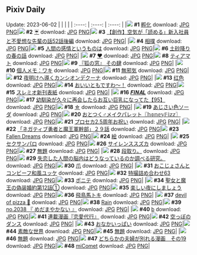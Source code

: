 ## Pixiv Daily
Update: 2023-06-02
|      |      |      |
| :----: | :----: | :----: |
|![](https://pixiv.microyu.workers.dev/c/240x480/img-master/img/2023/06/01/00/00/43/108612847_p0_master1200.jpg) **#1** [孵化](https://www.pixiv.net/artworks/108612847) download: [JPG](https://pixiv.microyu.workers.dev/img-original/img/2023/06/01/00/00/43/108612847_p0.jpg) [PNG](https://pixiv.microyu.workers.dev/img-original/img/2023/06/01/00/00/43/108612847_p0.png)|![](https://pixiv.microyu.workers.dev/c/240x480/img-master/img/2023/05/31/00/24/02/108585964_p0_master1200.jpg) **#2** [☔](https://www.pixiv.net/artworks/108585964) download: [JPG](https://pixiv.microyu.workers.dev/img-original/img/2023/05/31/00/24/02/108585964_p0.jpg) [PNG](https://pixiv.microyu.workers.dev/img-original/img/2023/05/31/00/24/02/108585964_p0.png)|![](https://pixiv.microyu.workers.dev/c/240x480/img-master/img/2023/06/01/19/16/15/108631755_p0_master1200.jpg) **#3** [【創作】空気が「読める」新入社員と不愛想な先輩の話52話後編](https://www.pixiv.net/artworks/108631755) download: [JPG](https://pixiv.microyu.workers.dev/img-original/img/2023/06/01/19/16/15/108631755_p0.jpg) [PNG](https://pixiv.microyu.workers.dev/img-original/img/2023/06/01/19/16/15/108631755_p0.png)|
|![](https://pixiv.microyu.workers.dev/c/240x480/img-master/img/2023/05/31/06/00/08/108591029_p0_master1200.jpg) **#4** [相撲](https://www.pixiv.net/artworks/108591029) download: [JPG](https://pixiv.microyu.workers.dev/img-original/img/2023/05/31/06/00/08/108591029_p0.jpg) [PNG](https://pixiv.microyu.workers.dev/img-original/img/2023/05/31/06/00/08/108591029_p0.png)|![](https://pixiv.microyu.workers.dev/c/240x480/img-master/img/2023/05/31/17/59/37/108601189_p0_master1200.jpg) **#5** [人間の感情というものは](https://www.pixiv.net/artworks/108601189) download: [JPG](https://pixiv.microyu.workers.dev/img-original/img/2023/05/31/17/59/37/108601189_p0.jpg) [PNG](https://pixiv.microyu.workers.dev/img-original/img/2023/05/31/17/59/37/108601189_p0.png)|![](https://pixiv.microyu.workers.dev/c/240x480/img-master/img/2023/05/31/07/00/20/108591643_p0_master1200.jpg) **#6** [土砂降りの春の話](https://www.pixiv.net/artworks/108591643) download: [JPG](https://pixiv.microyu.workers.dev/img-original/img/2023/05/31/07/00/20/108591643_p0.jpg) [PNG](https://pixiv.microyu.workers.dev/img-original/img/2023/05/31/07/00/20/108591643_p0.png)|
|![](https://pixiv.microyu.workers.dev/c/240x480/img-master/img/2023/05/31/00/00/16/108584963_p0_master1200.jpg) **#7** [♥](https://www.pixiv.net/artworks/108584963) download: [JPG](https://pixiv.microyu.workers.dev/img-original/img/2023/05/31/00/00/16/108584963_p0.jpg) [PNG](https://pixiv.microyu.workers.dev/img-original/img/2023/05/31/00/00/16/108584963_p0.png)|![](https://pixiv.microyu.workers.dev/c/240x480/img-master/img/2023/05/31/00/38/17/108586395_p0_master1200.jpg) **#8** [ティアマト](https://www.pixiv.net/artworks/108586395) download: [JPG](https://pixiv.microyu.workers.dev/img-original/img/2023/05/31/00/38/17/108586395_p0.jpg) [PNG](https://pixiv.microyu.workers.dev/img-original/img/2023/05/31/00/38/17/108586395_p0.png)|![](https://pixiv.microyu.workers.dev/c/240x480/img-master/img/2023/06/01/19/04/39/108631492_p0_master1200.jpg) **#9** [『狐の窓』 その肆](https://www.pixiv.net/artworks/108631492) download: [JPG](https://pixiv.microyu.workers.dev/img-original/img/2023/06/01/19/04/39/108631492_p0.jpg) [PNG](https://pixiv.microyu.workers.dev/img-original/img/2023/06/01/19/04/39/108631492_p0.png)|
|![](https://pixiv.microyu.workers.dev/c/240x480/img-master/img/2023/06/01/07/00/10/108620097_p0_master1200.jpg) **#10** [個人メモ：ワキ](https://www.pixiv.net/artworks/108620097) download: [JPG](https://pixiv.microyu.workers.dev/img-original/img/2023/06/01/07/00/10/108620097_p0.jpg) [PNG](https://pixiv.microyu.workers.dev/img-original/img/2023/06/01/07/00/10/108620097_p0.png)|![](https://pixiv.microyu.workers.dev/c/240x480/img-master/img/2023/05/31/00/00/24/108584979_p0_master1200.jpg) **#11** [無邪気](https://www.pixiv.net/artworks/108584979) download: [JPG](https://pixiv.microyu.workers.dev/img-original/img/2023/05/31/00/00/24/108584979_p0.jpg) [PNG](https://pixiv.microyu.workers.dev/img-original/img/2023/05/31/00/00/24/108584979_p0.png)|![](https://pixiv.microyu.workers.dev/c/240x480/img-master/img/2023/05/31/21/08/21/108606523_p0_master1200.jpg) **#12** [夜明けへ導くカンシオンデクーナ](https://www.pixiv.net/artworks/108606523) download: [JPG](https://pixiv.microyu.workers.dev/img-original/img/2023/05/31/21/08/21/108606523_p0.jpg) [PNG](https://pixiv.microyu.workers.dev/img-original/img/2023/05/31/21/08/21/108606523_p0.png)|
|![](https://pixiv.microyu.workers.dev/c/240x480/img-master/img/2023/05/31/01/06/33/108587132_p0_master1200.jpg) **#13** [红色](https://www.pixiv.net/artworks/108587132) download: [JPG](https://pixiv.microyu.workers.dev/img-original/img/2023/05/31/01/06/33/108587132_p0.jpg) [PNG](https://pixiv.microyu.workers.dev/img-original/img/2023/05/31/01/06/33/108587132_p0.png)|![](https://pixiv.microyu.workers.dev/c/240x480/img-master/img/2023/05/31/19/32/25/108603565_p0_master1200.jpg) **#14** [おいいともですわ〜！](https://www.pixiv.net/artworks/108603565) download: [JPG](https://pixiv.microyu.workers.dev/img-original/img/2023/05/31/19/32/25/108603565_p0.jpg) [PNG](https://pixiv.microyu.workers.dev/img-original/img/2023/05/31/19/32/25/108603565_p0.png)|![](https://pixiv.microyu.workers.dev/c/240x480/img-master/img/2023/05/31/00/06/17/108585398_p0_master1200.jpg) **#15** [スレミオ新刊表紙](https://www.pixiv.net/artworks/108585398) download: [JPG](https://pixiv.microyu.workers.dev/img-original/img/2023/05/31/00/06/17/108585398_p0.jpg) [PNG](https://pixiv.microyu.workers.dev/img-original/img/2023/05/31/00/06/17/108585398_p0.png)|
|![](https://pixiv.microyu.workers.dev/c/240x480/img-master/img/2023/05/31/00/00/25/108584980_p0_master1200.jpg) **#16** [𝑭𝑰𝑵𝑨𝑳](https://www.pixiv.net/artworks/108584980) download: [JPG](https://pixiv.microyu.workers.dev/img-original/img/2023/05/31/00/00/25/108584980_p0.jpg) [PNG](https://pixiv.microyu.workers.dev/img-original/img/2023/05/31/00/00/25/108584980_p0.png)|![](https://pixiv.microyu.workers.dev/c/240x480/img-master/img/2023/06/01/00/03/57/108613149_p0_master1200.jpg) **#17** [幼馴染が久々に再会したらお互い巨乳になってた【95】](https://www.pixiv.net/artworks/108613149) download: [JPG](https://pixiv.microyu.workers.dev/img-original/img/2023/06/01/00/03/57/108613149_p0.jpg) [PNG](https://pixiv.microyu.workers.dev/img-original/img/2023/06/01/00/03/57/108613149_p0.png)|![](https://pixiv.microyu.workers.dev/c/240x480/img-master/img/2023/06/01/19/37/53/108632115_p0_master1200.jpg) **#18** [☆](https://www.pixiv.net/artworks/108632115) download: [JPG](https://pixiv.microyu.workers.dev/img-original/img/2023/06/01/19/37/53/108632115_p0.jpg) [PNG](https://pixiv.microyu.workers.dev/img-original/img/2023/06/01/19/37/53/108632115_p0.png)|
|![](https://pixiv.microyu.workers.dev/c/240x480/img-master/img/2023/06/01/21/40/03/108636074_p0_master1200.jpg) **#19** [あじさい色ソーダ](https://www.pixiv.net/artworks/108636074) download: [JPG](https://pixiv.microyu.workers.dev/img-original/img/2023/06/01/21/40/03/108636074_p0.jpg) [PNG](https://pixiv.microyu.workers.dev/img-original/img/2023/06/01/21/40/03/108636074_p0.png)|![](https://pixiv.microyu.workers.dev/c/240x480/img-master/img/2023/06/01/12/00/05/108623901_p0_master1200.jpg) **#20** [おとつく♂メイクパレット〖𝕙𝕠𝕟𝕖𝕪𝔽𝕚𝕫𝕫〗](https://www.pixiv.net/artworks/108623901) download: [JPG](https://pixiv.microyu.workers.dev/img-original/img/2023/06/01/12/00/05/108623901_p0.jpg) [PNG](https://pixiv.microyu.workers.dev/img-original/img/2023/06/01/12/00/05/108623901_p0.png)|![](https://pixiv.microyu.workers.dev/c/240x480/img-master/img/2023/05/31/20/30/01/108605237_p0_master1200.jpg) **#21** [プロセカ2.5周年お祝い](https://www.pixiv.net/artworks/108605237) download: [JPG](https://pixiv.microyu.workers.dev/img-original/img/2023/05/31/20/30/01/108605237_p0.jpg) [PNG](https://pixiv.microyu.workers.dev/img-original/img/2023/05/31/20/30/01/108605237_p0.png)|
|![](https://pixiv.microyu.workers.dev/c/240x480/img-master/img/2023/06/01/19/01/58/108631440_p0_master1200.jpg) **#22** [「ネガティブ勇者と魔王軍幹部」２９話](https://www.pixiv.net/artworks/108631440) download: [JPG](https://pixiv.microyu.workers.dev/img-original/img/2023/06/01/19/01/58/108631440_p0.jpg) [PNG](https://pixiv.microyu.workers.dev/img-original/img/2023/06/01/19/01/58/108631440_p0.png)|![](https://pixiv.microyu.workers.dev/c/240x480/img-master/img/2023/06/01/11/31/45/108623476_p0_master1200.jpg) **#23** [Fallen Dreams](https://www.pixiv.net/artworks/108623476) download: [JPG](https://pixiv.microyu.workers.dev/img-original/img/2023/06/01/11/31/45/108623476_p0.jpg) [PNG](https://pixiv.microyu.workers.dev/img-original/img/2023/06/01/11/31/45/108623476_p0.png)|![](https://pixiv.microyu.workers.dev/c/240x480/img-master/img/2023/05/31/22/43/09/108609917_p0_master1200.jpg) **#24** [絵](https://www.pixiv.net/artworks/108609917) download: [JPG](https://pixiv.microyu.workers.dev/img-original/img/2023/05/31/22/43/09/108609917_p0.jpg) [PNG](https://pixiv.microyu.workers.dev/img-original/img/2023/05/31/22/43/09/108609917_p0.png)|
|![](https://pixiv.microyu.workers.dev/c/240x480/img-master/img/2023/05/31/00/04/56/108585330_p0_master1200.jpg) **#25** [セクサンパロ](https://www.pixiv.net/artworks/108585330) download: [JPG](https://pixiv.microyu.workers.dev/img-original/img/2023/05/31/00/04/56/108585330_p0.jpg) [PNG](https://pixiv.microyu.workers.dev/img-original/img/2023/05/31/00/04/56/108585330_p0.png)|![](https://pixiv.microyu.workers.dev/c/240x480/img-master/img/2023/05/31/00/11/07/108585570_p0_master1200.jpg) **#26** [サイレンススズカ](https://www.pixiv.net/artworks/108585570) download: [JPG](https://pixiv.microyu.workers.dev/img-original/img/2023/05/31/00/11/07/108585570_p0.jpg) [PNG](https://pixiv.microyu.workers.dev/img-original/img/2023/05/31/00/11/07/108585570_p0.png)|![](https://pixiv.microyu.workers.dev/c/240x480/img-master/img/2023/06/01/14/52/16/108626644_p0_master1200.jpg) **#27** [無題](https://www.pixiv.net/artworks/108626644) download: [JPG](https://pixiv.microyu.workers.dev/img-original/img/2023/06/01/14/52/16/108626644_p0.jpg) [PNG](https://pixiv.microyu.workers.dev/img-original/img/2023/06/01/14/52/16/108626644_p0.png)|
|![](https://pixiv.microyu.workers.dev/c/240x480/img-master/img/2023/05/31/21/12/18/108605531_p0_master1200.jpg) **#28** [段取り。](https://www.pixiv.net/artworks/108605531) download: [JPG](https://pixiv.microyu.workers.dev/img-original/img/2023/05/31/21/12/18/108605531_p0.jpg) [PNG](https://pixiv.microyu.workers.dev/img-original/img/2023/05/31/21/12/18/108605531_p0.png)|![](https://pixiv.microyu.workers.dev/c/240x480/img-master/img/2023/06/01/19/14/17/108631700_p0_master1200.jpg) **#29** [失恋した人間の脳内はどうなっているのか調べる研究。](https://www.pixiv.net/artworks/108631700) download: [JPG](https://pixiv.microyu.workers.dev/img-original/img/2023/06/01/19/14/17/108631700_p0.jpg) [PNG](https://pixiv.microyu.workers.dev/img-original/img/2023/06/01/19/14/17/108631700_p0.png)|![](https://pixiv.microyu.workers.dev/c/240x480/img-master/img/2023/05/31/00/02/00/108585165_p0_master1200.jpg) **#30** [爪](https://www.pixiv.net/artworks/108585165) download: [JPG](https://pixiv.microyu.workers.dev/img-original/img/2023/05/31/00/02/00/108585165_p0.jpg) [PNG](https://pixiv.microyu.workers.dev/img-original/img/2023/05/31/00/02/00/108585165_p0.png)|
|![](https://pixiv.microyu.workers.dev/c/240x480/img-master/img/2023/05/31/00/07/47/108585466_p0_master1200.jpg) **#31** [おこじょさんとコンビーフ和風ユッケ](https://www.pixiv.net/artworks/108585466) download: [JPG](https://pixiv.microyu.workers.dev/img-original/img/2023/05/31/00/07/47/108585466_p0.jpg) [PNG](https://pixiv.microyu.workers.dev/img-original/img/2023/05/31/00/07/47/108585466_p0.png)|![](https://pixiv.microyu.workers.dev/c/240x480/img-master/img/2023/05/31/21/25/24/108607073_p0_master1200.jpg) **#32** [特撮詰め合わせ63](https://www.pixiv.net/artworks/108607073) download: [JPG](https://pixiv.microyu.workers.dev/img-original/img/2023/05/31/21/25/24/108607073_p0.jpg) [PNG](https://pixiv.microyu.workers.dev/img-original/img/2023/05/31/21/25/24/108607073_p0.png)|![](https://pixiv.microyu.workers.dev/c/240x480/img-master/img/2023/06/01/00/00/36/108612823_p0_master1200.jpg) **#33** [ポニテ](https://www.pixiv.net/artworks/108612823) download: [JPG](https://pixiv.microyu.workers.dev/img-original/img/2023/06/01/00/00/36/108612823_p0.jpg) [PNG](https://pixiv.microyu.workers.dev/img-original/img/2023/06/01/00/00/36/108612823_p0.png)|
|![](https://pixiv.microyu.workers.dev/c/240x480/img-master/img/2023/05/31/18/00/36/108601303_p0_master1200.jpg) **#34** [聖女と魔王の偽装婚約第12話①](https://www.pixiv.net/artworks/108601303) download: [JPG](https://pixiv.microyu.workers.dev/img-original/img/2023/05/31/18/00/36/108601303_p0.jpg) [PNG](https://pixiv.microyu.workers.dev/img-original/img/2023/05/31/18/00/36/108601303_p0.png)|![](https://pixiv.microyu.workers.dev/c/240x480/img-master/img/2023/06/01/15/17/49/108627068_p0_master1200.jpg) **#35** [楽しい夜にしましょう](https://www.pixiv.net/artworks/108627068) download: [JPG](https://pixiv.microyu.workers.dev/img-original/img/2023/06/01/15/17/49/108627068_p0.jpg) [PNG](https://pixiv.microyu.workers.dev/img-original/img/2023/06/01/15/17/49/108627068_p0.png)|![](https://pixiv.microyu.workers.dev/c/240x480/img-master/img/2023/05/31/00/00/31/108584994_p0_master1200.jpg) **#36** [飛鳥馬トキ](https://www.pixiv.net/artworks/108584994) download: [JPG](https://pixiv.microyu.workers.dev/img-original/img/2023/05/31/00/00/31/108584994_p0.jpg) [PNG](https://pixiv.microyu.workers.dev/img-original/img/2023/05/31/00/00/31/108584994_p0.png)|
|![](https://pixiv.microyu.workers.dev/c/240x480/img-master/img/2023/05/31/09/56/56/108593724_p0_master1200.jpg) **#37** [devil of pizza 🍕](https://www.pixiv.net/artworks/108593724) download: [JPG](https://pixiv.microyu.workers.dev/img-original/img/2023/05/31/09/56/56/108593724_p0.jpg) [PNG](https://pixiv.microyu.workers.dev/img-original/img/2023/05/31/09/56/56/108593724_p0.png)|![](https://pixiv.microyu.workers.dev/c/240x480/img-master/img/2023/05/31/00/00/23/108584978_p0_master1200.jpg) **#38** [Rain](https://www.pixiv.net/artworks/108584978) download: [JPG](https://pixiv.microyu.workers.dev/img-original/img/2023/05/31/00/00/23/108584978_p0.jpg) [PNG](https://pixiv.microyu.workers.dev/img-original/img/2023/05/31/00/00/23/108584978_p0.png)|![](https://pixiv.microyu.workers.dev/c/240x480/img-master/img/2023/05/31/12/28/18/108595973_p0_master1200.jpg) **#39** [no.2038 『 めだまやかない 』](https://www.pixiv.net/artworks/108595973) download: [JPG](https://pixiv.microyu.workers.dev/img-original/img/2023/05/31/12/28/18/108595973_p0.jpg) [PNG](https://pixiv.microyu.workers.dev/img-original/img/2023/05/31/12/28/18/108595973_p0.png)|
|![](https://pixiv.microyu.workers.dev/c/240x480/img-master/img/2023/06/01/19/30/29/108631937_p0_master1200.jpg) **#40** [b](https://www.pixiv.net/artworks/108631937) download: [JPG](https://pixiv.microyu.workers.dev/img-original/img/2023/06/01/19/30/29/108631937_p0.jpg) [PNG](https://pixiv.microyu.workers.dev/img-original/img/2023/06/01/19/30/29/108631937_p0.png)|![](https://pixiv.microyu.workers.dev/c/240x480/img-master/img/2023/05/31/00/18/25/108585770_p0_master1200.jpg) **#41** [連載漫画『恋愛代行』](https://www.pixiv.net/artworks/108585770) download: [JPG](https://pixiv.microyu.workers.dev/img-original/img/2023/05/31/00/18/25/108585770_p0.jpg) [PNG](https://pixiv.microyu.workers.dev/img-original/img/2023/05/31/00/18/25/108585770_p0.png)|![](https://pixiv.microyu.workers.dev/c/240x480/img-master/img/2023/06/01/20/17/52/108633472_p0_master1200.jpg) **#42** [空っぽのダンス](https://www.pixiv.net/artworks/108633472) download: [JPG](https://pixiv.microyu.workers.dev/img-original/img/2023/06/01/20/17/52/108633472_p0.jpg) [PNG](https://pixiv.microyu.workers.dev/img-original/img/2023/06/01/20/17/52/108633472_p0.png)|
|![](https://pixiv.microyu.workers.dev/c/240x480/img-master/img/2023/06/01/00/00/33/108612814_p0_master1200.jpg) **#43** [おなかいっぱい](https://www.pixiv.net/artworks/108612814) download: [JPG](https://pixiv.microyu.workers.dev/img-original/img/2023/06/01/00/00/33/108612814_p0.jpg) [PNG](https://pixiv.microyu.workers.dev/img-original/img/2023/06/01/00/00/33/108612814_p0.png)|![](https://pixiv.microyu.workers.dev/c/240x480/img-master/img/2023/06/01/13/57/57/108625773_p0_master1200.jpg) **#44** [素敵な世界](https://www.pixiv.net/artworks/108625773) download: [JPG](https://pixiv.microyu.workers.dev/img-original/img/2023/06/01/13/57/57/108625773_p0.jpg) [PNG](https://pixiv.microyu.workers.dev/img-original/img/2023/06/01/13/57/57/108625773_p0.png)|![](https://pixiv.microyu.workers.dev/c/240x480/img-master/img/2023/06/01/19/48/24/108632569_p0_master1200.jpg) **#45** [無題](https://www.pixiv.net/artworks/108632569) download: [JPG](https://pixiv.microyu.workers.dev/img-original/img/2023/06/01/19/48/24/108632569_p0.jpg) [PNG](https://pixiv.microyu.workers.dev/img-original/img/2023/06/01/19/48/24/108632569_p0.png)|
|![](https://pixiv.microyu.workers.dev/c/240x480/img-master/img/2023/05/31/19/03/29/108602774_p0_master1200.jpg) **#46** [無題](https://www.pixiv.net/artworks/108602774) download: [JPG](https://pixiv.microyu.workers.dev/img-original/img/2023/05/31/19/03/29/108602774_p0.jpg) [PNG](https://pixiv.microyu.workers.dev/img-original/img/2023/05/31/19/03/29/108602774_p0.png)|![](https://pixiv.microyu.workers.dev/c/240x480/img-master/img/2023/06/01/11/47/11/108623705_p0_master1200.jpg) **#47** [どちらかの夫婦が別れる漫画　その19](https://www.pixiv.net/artworks/108623705) download: [JPG](https://pixiv.microyu.workers.dev/img-original/img/2023/06/01/11/47/11/108623705_p0.jpg) [PNG](https://pixiv.microyu.workers.dev/img-original/img/2023/06/01/11/47/11/108623705_p0.png)|![](https://pixiv.microyu.workers.dev/c/240x480/img-master/img/2023/05/31/00/06/17/108585400_p0_master1200.jpg) **#48** [miComet](https://www.pixiv.net/artworks/108585400) download: [JPG](https://pixiv.microyu.workers.dev/img-original/img/2023/05/31/00/06/17/108585400_p0.jpg) [PNG](https://pixiv.microyu.workers.dev/img-original/img/2023/05/31/00/06/17/108585400_p0.png)|
